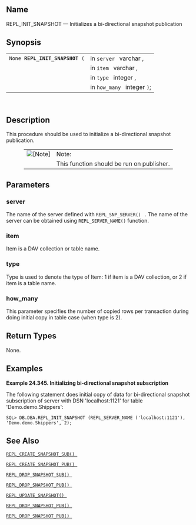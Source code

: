 <div id="fn_repl_init_snapshot" class="refentry">

<div class="titlepage">

</div>

<div class="refnamediv">

## Name

REPL_INIT_SNAPSHOT — Initializes a bi-directional snapshot publication

</div>

<div class="refsynopsisdiv">

## Synopsis

<div id="fsyn_repl_init_snapshot" class="funcsynopsis">

|                                     |                             |
|-------------------------------------|-----------------------------|
| `None `**`REPL_INIT_SNAPSHOT`**` (` | in `server ` varchar ,      |
|                                     | in `item ` varchar ,        |
|                                     | in `type ` integer ,        |
|                                     | in `how_many ` integer `)`; |

<div class="funcprototype-spacer">

 

</div>

</div>

</div>

<div id="desc_repl_init_snapshot" class="refsect1">

## Description

This procedure should be used to initialize a bi-directional snapshot
publication.

<div class="note" style="margin-left: 0.5in; margin-right: 0.5in;">

|                              |                                           |
|:----------------------------:|:------------------------------------------|
| ![\[Note\]](images/note.png) | Note:                                     |
|                              | This function should be run on publisher. |

</div>

</div>

<div id="params_repl_init_snapshot" class="refsect1">

## Parameters

<div id="id107512" class="refsect2">

### server

The name of the server defined with `REPL_SNP_SERVER() ` . The name of
the server can be obtained using `REPL_SERVER_NAME()` function.

</div>

<div id="id107517" class="refsect2">

### item

Item is a DAV collection or table name.

</div>

<div id="id107520" class="refsect2">

### type

Type is used to denote the type of Item: 1 if item is a DAV collection,
or 2 if item is a table name.

</div>

<div id="id107523" class="refsect2">

### how_many

This parameter specifies the number of copied rows per transaction
during doing initial copy in table case (when type is 2).

</div>

</div>

<div id="ret_repl_init_snapshot" class="refsect1">

## Return Types

None.

</div>

<div id="examples_repl_init_snapshot" class="refsect1">

## Examples

<div id="ex_repl_init_snapshot" class="example">

**Example 24.345. Initializing bi-directional snapshot subscription**

<div class="example-contents">

The following statement does initial copy of data for bi-directional
snapshot subscription of server with DSN 'localhost:1121' for table
'Demo.demo.Shippers':

``` screen
SQL> DB.DBA.REPL_INIT_SNAPSHOT (REPL_SERVER_NAME ('localhost:1121'), 'Demo.demo.Shippers', 2);
```

</div>

</div>

  

</div>

<div id="seealso_repl_init_snapshot" class="refsect1">

## See Also

<a href="fn_repl_create_snapshot_sub.html" class="link"
title="REPL_CREATE_SNAPSHOT_SUB"><code
class="function">REPL_CREATE_SNAPSHOT_SUB() </code></a>

<a href="fn_repl_create_snapshot_pub.html" class="link"
title="REPL_CREATE_SNAPSHOT_PUB"><code
class="function">REPL_CREATE_SNAPSHOT_PUB() </code></a>

<a href="fn_repl_drop_snapshot_sub.html" class="link"
title="REPL_DROP_SNAPSHOT_SUB"><code
class="function">REPL_DROP_SNAPSHOT_SUB() </code></a>

<a href="fn_repl_drop_snapshot_pub.html" class="link"
title="REPL_DROP_SNAPSHOT_PUB"><code
class="function">REPL_DROP_SNAPSHOT_PUB() </code></a>

<a href="fn_repl_update_snapshot.html" class="link"
title="REPL_UPDATE_SNAPSHOT"><code
class="function">REPL_UPDATE_SNAPSHOT() </code></a>

<a href="fn_repl_snp_server.html" class="link"
title="REPL_SNP_SERVER"><code
class="function">REPL_DROP_SNAPSHOT_PUB() </code></a>

<a href="fn_repl_server_name.html" class="link"
title="REPL_SERVER_NAME"><code
class="function">REPL_DROP_SNAPSHOT_PUB() </code></a>

</div>

</div>
